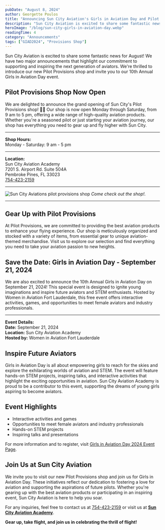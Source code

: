 ```yaml
---
pubDate: "August 8, 2024"
author: Georgette Poulos
title: "Announcing Sun City Aviation's Girls in Aviation Day and Pilot Provisions Shop Opening"
description: "Sun City Aviation is excited to share some fantastic news for August! We have two major announcements that highlight our commitment to supporting and inspiring the next generation of aviators. We're thrilled to introduce our new Pilot Provisions shop and invite you to our 10th Annual Girls in Aviation Day event."
heroImage: "/blog/sun-city-girls-in-aviation-day.webp"
readingTime: 4
category: "Announcements"
tags: ["GIAD2024", "Provisions Shop"]
---
```


Sun City Aviation is excited to share some fantastic news for August! We have two major announcements that highlight our commitment to supporting and inspiring the next generation of aviators. We're thrilled to introduce our new Pilot Provisions shop and invite you to our 10th Annual Girls in Aviation Day event.

## Pilot Provisions Shop Now Open

We are delighted to announce the grand opening of Sun City's Pilot Provisions shop! 🎉🥳 Our shop is now open Monday through Saturday, from 9 am to 5 pm, offering a wide range of high-quality aviation products. Whether you're a seasoned pilot or just starting your aviation journey, our shop has everything you need to gear up and fly higher with Sun City.

---

**Shop Hours:**\
Monday - Saturday: 9 am - 5 pm

---

**Location:**\
Sun City Aviation Academy\
7201 S. Airport Rd. Suite 504A\
Pembroke Pines, FL 33023\
[754-423-2159](tel:754-423-2159)

---

![Sun City Aviations pilot provisions shop](/blog/sun-city-pilot-provisions-shop.webp)
_Come check out the shop!._

---

## Gear Up with Pilot Provisions

At Pilot Provisions, we are committed to providing the best aviation products to enhance your flying experience. Our shop is meticulously organized and stocked with a variety of items, from essential gear to unique aviation-themed merchandise. Visit us to explore our selection and find everything you need to take your aviation passion to new heights.

## Save the Date: Girls in Aviation Day - September 21, 2024

We are also excited to announce the 10th Annual Girls in Aviation Day on September 21, 2024! This special event is designed to ignite young imaginations and inspire future aviators and STEM enthusiasts. Hosted by Women in Aviation Fort Lauderdale, this free event offers interactive activities, games, and opportunities to meet female aviators and industry professionals.

---

**Event Details:**\
**Date:** September 21, 2024\
**Location:** Sun City Aviation Academy\
**Hosted by:** Women in Aviation Fort Lauderdale

## Inspire Future Aviators

Girls in Aviation Day is all about empowering girls to reach for the skies and explore the exhilarating worlds of aviation and STEM. The event will feature hands-on STEM projects, inspiring talks, and interactive activities that highlight the exciting opportunities in aviation. Sun City Aviation Academy is proud to be a contributor to this event, supporting the dreams of young girls aspiring to become aviators.

## Event Highlights

- Interactive activities and games
- Opportunities to meet female aviators and industry professionals
- Hands-on STEM projects
- Inspiring talks and presentations

For more information and to register, visit [Girls in Aviation Day 2024 Event Page](https://www.eventbrite.com/e/girls-in-aviation-day-2024-tickets-927617698507).

## Join Us at Sun City Aviation

We invite you to visit our new Pilot Provisions shop and join us for Girls in Aviation Day. These initiatives reflect our dedication to fostering a love for aviation and supporting the aspirations of future pilots. Whether you're gearing up with the best aviation products or participating in an inspiring event, Sun City Aviation is here to help you soar.

For any inquiries, feel free to contact us at [754-423-2159](tel:754-423-2159) or visit us at **[Sun City Aviation Academy](/)**.

**Gear up, take flight, and join us in celebrating the thrill of flight!**
